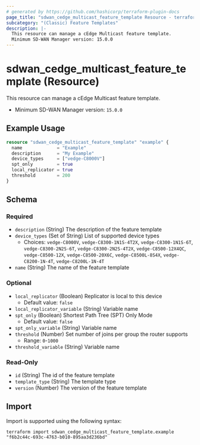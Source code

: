```yaml
---
# generated by https://github.com/hashicorp/terraform-plugin-docs
page_title: "sdwan_cedge_multicast_feature_template Resource - terraform-provider-sdwan"
subcategory: "(Classic) Feature Templates"
description: |-
  This resource can manage a cEdge Multicast feature template.
  Minimum SD-WAN Manager version: 15.0.0
---
```


# sdwan_cedge_multicast_feature_template (Resource)

This resource can manage a cEdge Multicast feature template.
  - Minimum SD-WAN Manager version: `15.0.0`

## Example Usage

```terraform
resource "sdwan_cedge_multicast_feature_template" "example" {
  name             = "Example"
  description      = "My Example"
  device_types     = ["vedge-C8000V"]
  spt_only         = true
  local_replicator = true
  threshold        = 200
}
```

<!-- schema generated by tfplugindocs -->
## Schema

### Required

- `description` (String) The description of the feature template
- `device_types` (Set of String) List of supported device types
  - Choices: `vedge-C8000V`, `vedge-C8300-1N1S-4T2X`, `vedge-C8300-1N1S-6T`, `vedge-C8300-2N2S-6T`, `vedge-C8300-2N2S-4T2X`, `vedge-C8500-12X4QC`, `vedge-C8500-12X`, `vedge-C8500-20X6C`, `vedge-C8500L-8S4X`, `vedge-C8200-1N-4T`, `vedge-C8200L-1N-4T`
- `name` (String) The name of the feature template

### Optional

- `local_replicator` (Boolean) Replicator is local to this device
  - Default value: `false`
- `local_replicator_variable` (String) Variable name
- `spt_only` (Boolean) Shortest Path Tree (SPT) Only Mode
  - Default value: `false`
- `spt_only_variable` (String) Variable name
- `threshold` (Number) Set number of joins per group the router supports
  - Range: `0`-`1000`
- `threshold_variable` (String) Variable name

### Read-Only

- `id` (String) The id of the feature template
- `template_type` (String) The template type
- `version` (Number) The version of the feature template

## Import

Import is supported using the following syntax:

```shell
terraform import sdwan_cedge_multicast_feature_template.example "f6b2c44c-693c-4763-b010-895aa3d236bd"
```
